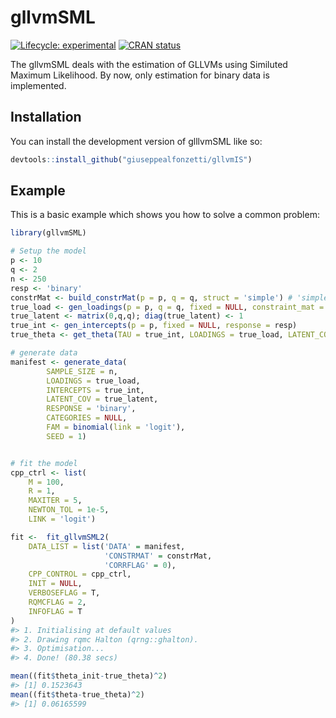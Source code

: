 
<!-- README.md is generated from README.Rmd. Please edit that file -->

# gllvmSML

<!-- badges: start -->

[![Lifecycle:
experimental](https://img.shields.io/badge/lifecycle-experimental-orange.svg)](https://lifecycle.r-lib.org/articles/stages.html#experimental)
[![CRAN
status](https://www.r-pkg.org/badges/version/gllvmSML)](https://CRAN.R-project.org/package=gllvmSML)
<!-- badges: end -->

The gllvmSML deals with the estimation of GLLVMs using Similuted Maximum
Likelihood. By now, only estimation for binary data is implemented.

## Installation

You can install the development version of glllvmSML like so:

``` r
devtools::install_github("giuseppealfonzetti/gllvmIS")
```

## Example

This is a basic example which shows you how to solve a common problem:

``` r
library(gllvmSML)

# Setup the model
p <- 10
q <- 2
n <- 250
resp <- 'binary'
constrMat <- build_constrMat(p = p, q = q, struct = 'simple') # 'simple' or 'triangular'
true_load <- gen_loadings(p = p, q = q, fixed = NULL, constraint_mat = constrMat)
true_latent <- matrix(0,q,q); diag(true_latent) <- 1
true_int <- gen_intercepts(p = p, fixed = NULL, response = resp)
true_theta <- get_theta(TAU = true_int, LOADINGS = true_load, LATENT_COV = true_latent, CAT = rep(2,p), A = constrMat)

# generate data
manifest <- generate_data(
        SAMPLE_SIZE = n,
        LOADINGS = true_load,
        INTERCEPTS = true_int,
        LATENT_COV = true_latent,
        RESPONSE = 'binary',
        CATEGORIES = NULL,
        FAM = binomial(link = 'logit'),
        SEED = 1)


# fit the model
cpp_ctrl <- list(
    M = 100,
    R = 1,
    MAXITER = 5,
    NEWTON_TOL = 1e-5,
    LINK = 'logit')

fit <-  fit_gllvmSML2(
    DATA_LIST = list('DATA' = manifest,
                     'CONSTRMAT' = constrMat,
                     'CORRFLAG' = 0),
    CPP_CONTROL = cpp_ctrl,
    INIT = NULL, 
    VERBOSEFLAG = T,
    RQMCFLAG = 2,
    INFOFLAG = T
)
#> 1. Initialising at default values
#> 2. Drawing rqmc Halton (qrng::ghalton).
#> 3. Optimisation...
#> 4. Done! (80.38 secs)

mean((fit$theta_init-true_theta)^2)
#> [1] 0.1523643
mean((fit$theta-true_theta)^2)
#> [1] 0.06165599
```

